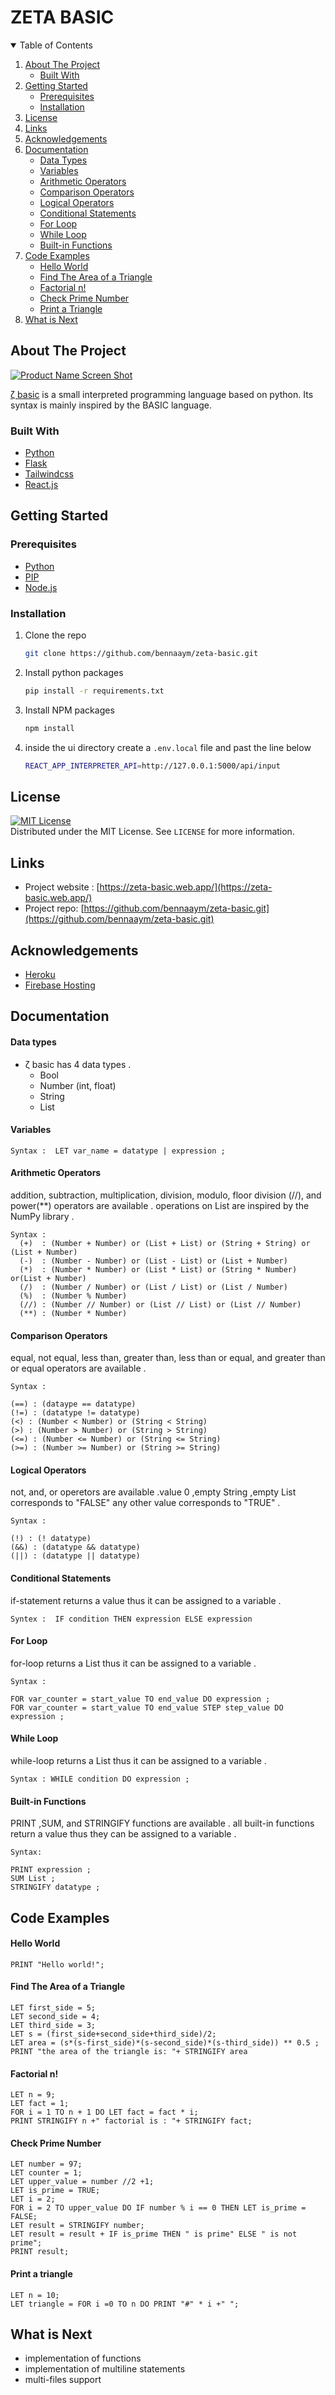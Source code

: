 # ZETA BASIC

<!-- TABLE OF CONTENTS -->
<details open="open">
  <summary>Table of Contents</summary>
  <ol>
    <li>
      <a href="#about-the-project">About The Project</a>
      <ul>
        <li><a href="#built-with">Built With</a></li>
      </ul>
    </li>
    <li>
      <a href="#getting-started">Getting Started</a>
      <ul>
        <li><a href="#prerequisites">Prerequisites</a></li>
        <li><a href="#installation">Installation</a></li>
      </ul>
    </li>
    <li><a href="#license">License</a></li>
    <li><a href="#links">Links</a></li>
    <li><a href="#acknowledgements">Acknowledgements</a></li>
    <li>
      <a href="#documentation">Documentation</a>
      <ul>
        <li><a href="#data-types">Data Types</a></li>
        <li><a href="#variables">Variables</a></li>
        <li><a href="#arithmetic-operators">Arithmetic Operators</a></li>
        <li><a href="#comparison-operators">Comparison Operators</a></li>
        <li><a href="#logical-operators">Logical Operators</a></li>
        <li><a href="#conditional-statements">Conditional Statements</a></li>
        <li><a href="#for-loop">For Loop</a></li>
        <li><a href="#while-loop">While Loop</a></li>
        <li><a href="#built-in-functions">Built-in Functions</a></li>
      </ul>
    </li>
    <li>
      <a href="#code-examples">Code Examples</a>
      <ul>
          <li><a href="#hello-world">Hello World</a></li>
          <li><a href="#find-the-area-of-a-triangle">Find The Area of a Triangle</a></li>
          <li><a href="#factorial-n">Factorial n!</a></li>
          <li><a href="#check-prime-number">Check Prime Number</a></li>
          <li><a href="#print-a-triangle">Print a Triangle</a></li>
      </ul>
    </li>
    <li><a href="#what-is-next">What is Next</a></li>
  </ol>
</details>



<!-- ABOUT THE PROJECT -->
## About The Project

[![Product Name Screen Shot][product-screenshot]](https://zeta-basic.web.app/)

[ζ basic](https://zeta-basic.web.app/) is a small interpreted programming language based on python. Its syntax is mainly inspired by the BASIC language.

### Built With

* [Python](https://www.python.org/)
* [Flask](https://flask.palletsprojects.com/en/2.0.x/)
* [Tailwindcss](https://tailwindcss.com/)
* [React.js](https://reactjs.org)


<!-- GETTING STARTED -->
## Getting Started

### Prerequisites
* [Python](https://www.python.org/)
* [PIP](https://pypi.org/project/pip/)
* [Node.js](https://nodejs.org)

### Installation

1. Clone the repo
   ```sh
   git clone https://github.com/bennaaym/zeta-basic.git
   ```
2. Install python packages 
   ```sh
   pip install -r requirements.txt
   ```
3. Install NPM packages
   ```sh
   npm install
   ```
   
3. inside the ui directory create a `.env.local` file  and past the line below
   ```sh
   REACT_APP_INTERPRETER_API=http://127.0.0.1:5000/api/input
   
   ```


<!-- LICENSE -->
## License
[![MIT License][license-shield]][license-url]<br>
Distributed under the MIT License. See `LICENSE` for more information.



<!-- CONTACT -->
## Links

* Project website : [https://zeta-basic.web.app/](https://zeta-basic.web.app/)
* Project repo: [https://github.com/bennaaym/zeta-basic.git](https://github.com/bennaaym/zeta-basic.git)



<!-- ACKNOWLEDGEMENTS -->
## Acknowledgements
* [Heroku](https://dashboard.heroku.com/apps)
* [Firebase Hosting](https://www.firebase.com/)

## Documentation

  #### Data types

  - ζ basic has 4 data types .
    * Bool
    * Number (int, float)
    * String
    * List
  
  #### Variables
    
    Syntax :  LET var_name = datatype | expression ;
  
  #### Arithmetic Operators 
  addition, subtraction, multiplication, division, modulo, floor division (//), and power(**) operators are available . operations on List are inspired by the NumPy library .
  
    Syntax :
      (+)  : (Number + Number) or (List + List) or (String + String) or (List + Number)
      (-)  : (Number - Number) or (List - List) or (List + Number)
      (*)  : (Number * Number) or (List * List) or (String * Number) or(List + Number)
      (/)  : (Number / Number) or (List / List) or (List / Number)
      (%)  : (Number % Number)
      (//) : (Number // Number) or (List // List) or (List // Number)
      (**) : (Number * Number)
    
  #### Comparison Operators 
  equal, not equal, less than, greater than, less than or equal, and greater than or equal operators are available .
  
    Syntax :
    
    (==) : (dataype == datatype)
    (!=) : (datatype != datatype)
    (<) : (Number < Number) or (String < String)
    (>) : (Number > Number) or (String > String)
    (<=) : (Number <= Number) or (String <= String)
    (>=) : (Number >= Number) or (String >= String)
    
  #### Logical Operators
  not, and, or operetors are available .value 0 ,empty String ,empty List corresponds to "FALSE" any other value corresponds to "TRUE" .  
    
    Syntax :
    
    (!) : (! datatype)
    (&&) : (datatype && datatype)
    (||) : (datatype || datatype)
    
  #### Conditional Statements
  if-statement returns a value thus it can be assigned to a variable .
    
    Syntex :  IF condition THEN expression ELSE expression
    
  #### For Loop 
  for-loop returns a List thus it can be assigned to a variable .
    
    Syntax :

    FOR var_counter = start_value TO end_value DO expression ;
    FOR var_counter = start_value TO end_value STEP step_value DO expression ;
    
  #### While Loop
  while-loop returns a List thus it can be assigned to a variable .
    
    Syntax : WHILE condition DO expression ;
  
  #### Built-in Functions 
  PRINT ,SUM, and STRINGIFY functions are available . all built-in functions return a value thus they can be assigned to a variable .
    
    Syntax:

    PRINT expression ;
    SUM List ;
    STRINGIFY datatype ;
    
## Code Examples
  
  #### Hello World
    
    PRINT "Hello world!";

  #### Find The Area of a Triangle
    
    LET first_side = 5;
    LET second_side = 4;
    LET third_side = 3;
    LET s = (first_side+second_side+third_side)/2;
    LET area = (s*(s-first_side)*(s-second_side)*(s-third_side)) ** 0.5 ;
    PRINT "the area of the triangle is: "+ STRINGIFY area
    
  #### Factorial n!
 
    LET n = 9;
    LET fact = 1;
    FOR i = 1 TO n + 1 DO LET fact = fact * i;
    PRINT STRINGIFY n +" factorial is : "+ STRINGIFY fact;
    
  #### Check Prime Number
    
    LET number = 97;
    LET counter = 1;
    LET upper_value = number //2 +1;
    LET is_prime = TRUE;
    LET i = 2;
    FOR i = 2 TO upper_value DO IF number % i == 0 THEN LET is_prime = FALSE;
    LET result = STRINGIFY number;
    LET result = result + IF is_prime THEN " is prime" ELSE " is not prime";
    PRINT result;


  #### Print a triangle
    
    LET n = 10;
    LET triangle = FOR i =0 TO n DO PRINT "#" * i +" ";

## What is Next 
  * implementation of functions
  * implementation of multiline statements
  * multi-files support

<!-- MARKDOWN LINKS & IMAGES -->
<!-- https://www.markdownguide.org/basic-syntax/#reference-style-links -->
[license-shield]: https://img.shields.io/github/license/othneildrew/Best-README-Template.svg?style=for-the-badge
[license-url]: https://github.com/bennaaym/zeta-basic/blob/main/LICENSE
[product-screenshot]: https://i.ibb.co/7SRLf7V/screely-1626383144625.png
